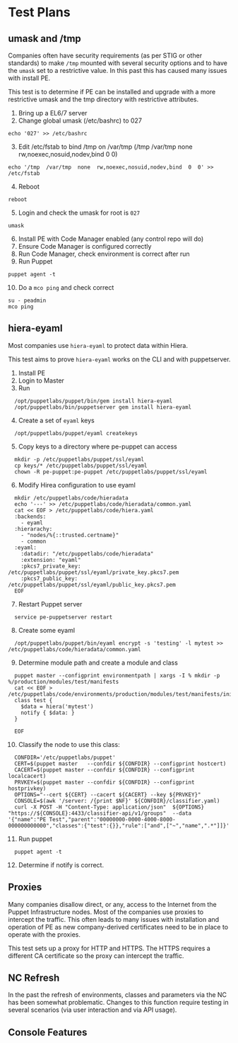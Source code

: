 # Test Plans

## umask and /tmp

Companies often have security requirements (as per STIG or other standards) to make `/tmp` mounted with several security options and to have the `umask` set to a restrictive value.  In this past this has caused many issues with install PE.

This test is to determine if PE can be installed and upgrade with a more restrictive umask and the tmp directory with restrictive attributes.

1. Bring up a EL6/7 server
2. Change global umask (/etc/bashrc) to 027

  ```shell
  echo '027' >> /etc/bashrc
  ```

3. Edit /etc/fstab to bind /tmp on /var/tmp (/tmp /var/tmp none rw,noexec,nosuid,nodev,bind 0 0)

  ```shell
  echo '/tmp  /var/tmp  none  rw,noexec,nosuid,nodev,bind  0  0' >> /etc/fstab
  ```

4. Reboot

  ```shell
  reboot
  ```

5. Login and check the umask for root is `027`

  ```shell
  umask
  ```

6. Install PE with Code Manager enabled (any control repo will do)
7. Ensure Code Manager is configured correctly
8. Run Code Manager, check environment is correct after run
9. Run Puppet

  ```shell
  puppet agent -t
  ```

10. Do a `mco ping` and check correct

  ```shell
  su - peadmin
  mco ping
  ```

## hiera-eyaml

Most companies use `hiera-eyaml` to protect data within Hiera.

This test aims to prove `hiera-eyaml` works on the CLI and with puppetserver.

1.  Install PE
2. Login to Master
3. Run

  ```shell
    /opt/puppetlabs/puppet/bin/gem install hiera-eyaml
    /opt/puppetlabs/bin/puppetserver gem install hiera-eyaml
  ```

4. Create a set of `eyaml` keys

  ```shell
    /opt/puppetlabs/puppet/eyaml createkeys
  ```

5. Copy keys to a directory where pe-puppet can access

  ```shell
    mkdir -p /etc/puppetlabs/puppet/ssl/eyaml
    cp keys/* /etc/puppetlabs/puppet/ssl/eyaml
    chown -R pe-puppet:pe-puppet /etc/puppetlabs/puppet/ssl/eyaml
  ```

6. Modify Hirea configuration to use eyaml

  ```shell
    mkdir /etc/puppetlabs/code/hieradata
    echo '---' >> /etc/puppetlabs/code/hieradata/common.yaml
    cat << EOF > /etc/puppetlabs/code/hiera.yaml
    :backends:
      - eyaml
    :hierarachy:
      - "nodes/%{::trusted.certname}"
      - common
    :eyaml:
      :datadir: "/etc/puppetlabs/code/hieradata"
      :extension: "eyaml"
      :pkcs7_private_key: /etc/puppetlabs/puppet/ssl/eyaml/private_key.pkcs7.pem
      :pkcs7_public_key:  /etc/puppetlabs/puppet/ssl/eyaml/public_key.pkcs7.pem
    EOF
  ```

7. Restart Puppet server

  ```shell
    service pe-puppetserver restart
  ```

8. Create some eyaml

  ```shell
    /opt/puppetlabs/puppet/bin/eyaml encrypt -s 'testing' -l mytest >> /etc/puppetlabs/code/hieradata/common.yaml
  ```

9. Determine module path and create a module and class

  ```shell
    puppet master --configprint environmentpath | xargs -I % mkdir -p %/production/modules/test/manifests
    cat << EOF > /etc/puppetlabs/code/environments/production/modules/test/manifests/init.pp
    class test {
      $data = hiera('mytest')
      notify { $data: }
    }

    EOF
  ```

10. Classify the node to use this class:

  ```shell
    CONFDIR='/etc/puppetlabs/puppet'
    CERT=$(puppet master   --confdir ${CONFDIR} --configprint hostcert)
    CACERT=$(puppet master --confdir ${CONFDIR} --configprint localcacert)
    PRVKEY=$(puppet master --confdir ${CONFDIR} --configprint hostprivkey)
    OPTIONS="--cert ${CERT} --cacert ${CACERT} --key ${PRVKEY}"
    CONSOLE=$(awk '/server: /{print $NF}' ${CONFDIR}/classifier.yaml)
    curl -X POST -H "Content-Type: application/json"  ${OPTIONS} "https://${CONSOLE}:4433/classifier-api/v1/groups"  --data '{"name":"PE Test","parent":"00000000-0000-4000-8000-000000000000","classes":{"test":{}},"rule":["and",["~","name",".*"]]}'
  ```

11. Run puppet

  ```shell
    puppet agent -t
  ```

12.  Determine if notify is correct.

## Proxies

Many companies disallow direct, or any, access to the Internet from the Puppet Infrastructure nodes.  Most of the companies use proxies to intercept the traffic.  This often leads to many issues with installation and operation of PE as new company-derived certificates need to be in place to operate with the proxies.

This test sets up a proxy for HTTP and HTTPS.  The HTTPS requires a different CA certificate so the proxy can intercept the traffic.

## NC Refresh

In the past the refresh of environments, classes and parameters via the NC has been somewhat problematic.  Changes to this function require testing in several scenarios (via user interaction and via API usage).

## Console Features
